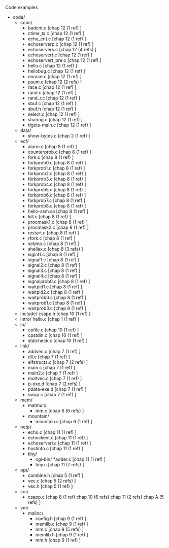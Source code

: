 Code examples

* code/
    - conc/
        * badcnt.c [chap 12 (1 ref) ]
        * ctime\_ts.c [chap 12 (1 ref) ]
        * echo\_cnt.c [chap 12 (1 ref) ]
        * echoserverp.c [chap 12 (1 ref) ]
        * echoservers.c [chap 12 (4 refs) ]
        * echoservert.c [chap 12 (1 ref) ]
        * echoservert\_pre.c [chap 12 (1 ref) ]
        * hello.c [chap 12 (1 ref) ]
        * hellobug.c [chap 12 (1 ref) ]
        * norace.c [chap 12 (1 ref) ]
        * psum.c [chap 12 (2 refs) ]
        * race.c [chap 12 (1 ref) ]
        * rand.c [chap 12 (1 ref) ]
        * rand\_r.c [chap 12 (1 ref) ]
        * sbuf.c [chap 12 (1 ref) ]
        * sbuf.h [chap 12 (1 ref) ]
        * select.c [chap 12 (1 ref) ]
        * sharing.c [chap 12 (1 ref) ]
        * tfgets-main.c [chap 12 (1 ref) ]
    - data/
        * show-bytes.c [chap 2 (1 ref) ]
    - ecf/
        * alarm.c [chap 8 (1 ref) ]
        * counterprob.c [chap 8 (1 ref) ]
        * fork.c [chap 8 (1 ref) ]
        * forkprob0.c [chap 8 (1 ref) ]
        * forkprob1.c [chap 8 (1 ref) ]
        * forkprob2.c [chap 8 (1 ref) ]
        * forkprob3.c [chap 8 (1 ref) ]
        * forkprob4.c [chap 8 (1 ref) ]
        * forkprob5.c [chap 8 (1 ref) ]
        * forkprob6.c [chap 8 (1 ref) ]
        * forkprob7.c [chap 8 (1 ref) ]
        * forkprob8.c [chap 8 (1 ref) ]
        * hello-asm.sa [chap 8 (1 ref) ]
        * kill.c [chap 8 (1 ref) ]
        * procmask1.c [chap 8 (1 ref) ]
        * procmask2.c [chap 8 (1 ref) ]
        * restart.c [chap 8 (1 ref) ]
        * rfork.c [chap 8 (1 ref) ]
        * setjmp.c [chap 8 (1 ref) ]
        * shellex.c [chap 8 (3 refs) ]
        * sigint1.c [chap 8 (1 ref) ]
        * signal1.c [chap 8 (1 ref) ]
        * signal2.c [chap 8 (1 ref) ]
        * signal3.c [chap 8 (1 ref) ]
        * signal4.c [chap 8 (1 ref) ]
        * signalprob0.c [chap 8 (1 ref) ]
        * waitpid1.c [chap 8 (1 ref) ]
        * waitpid2.c [chap 8 (1 ref) ]
        * waitprob0.c [chap 8 (1 ref) ]
        * waitprob1.c [chap 8 (1 ref) ]
        * waitprob3.c [chap 8 (1 ref) ]
    - include/
csapp.h [chap 10 (1 ref) ]
    - intro/
hello.c [chap 1 (1 ref) ]
    - io/
        * cpfile.c [chap 10 (1 ref) ]
        * cpstdin.c [chap 10 (1 ref) ]
        * statcheck.c [chap 10 (1 ref) ]
    - link/
        * addvec.c [chap 7 (1 ref) ]
        * dll.c [chap 7 (1 ref) ]
        * elfstructs.c [chap 7 (2 refs) ]
        * main.c [chap 7 (1 ref) ]
        * main2.c [chap 7 (1 ref) ]
        * multvec.c [chap 7 (1 ref) ]
        * p-exe.d [chap 7 (2 refs) ]
        * pdata-exe.d [chap 7 (1 ref) ]
        * swap.c [chap 7 (1 ref) ]
    - mem/
        * matmult/
            - mm.c [chap 6 (6 refs) ]
        * mountain/
            - mountain.c [chap 6 (1 ref) ]
    - netp/
        * echo.c [chap 11 (1 ref) ]
        * echoclient.c [chap 11 (1 ref) ]
        * echoserveri.c [chap 11 (1 ref) ]
        * hostinfo.c [chap 11 (1 ref) ]
        * tiny/
            - cgi-bin/
                *adder.c [chap 11 (1 ref) ]
            - tiny.c [chap 11 (7 refs) ]
    - opt/
        * combine.h [chap 5 (1 ref) ]
        * vec.c [chap 5 (2 refs) ]
        * vec.h [chap 5 (1 ref) ]
    - src/
        * csapp.c [chap 8 (1 ref) chap 10 (6 refs) chap 11 (2 refs) chap A (5 refs) ]
    - vm/
        * malloc/
            - config.h [chap 9 (1 ref) ]
            - memlib.c [chap 9 (1 ref) ]
            - mm.c [chap 9 (5 refs) ]
            - memlib.h [chap 9 (1 ref) ]
            - mm.h [chap 9 (1 ref) ]

